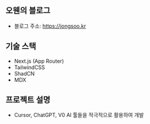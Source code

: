 ## 오웬의 블로그

- 블로그 주소: https://jongsoo.kr

## 기술 스택

- Next.js (App Router)
- TailwindCSS
- ShadCN
- MDX

## 프로젝트 설명

- Cursor, ChatGPT, V0 AI 툴들을 적극적으로 활용하여 개발
